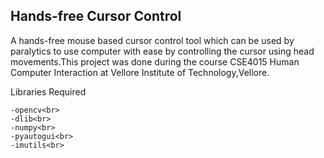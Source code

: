 ## Hands-free Cursor Control

A hands-free mouse based cursor control tool which can be used by paralytics to use computer with ease by controlling the cursor using head movements.This project was done during the course CSE4015 Human Computer Interaction at Vellore Institute of Technology,Vellore.


Libraries Required

	-opencv<br>
	-dlib<br>
	-numpy<br>
	-pyautogui<br>
	-imutils<br>
